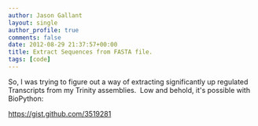 ```yaml
---
author: Jason Gallant
layout: single
author_profile: true
comments: false
date: 2012-08-29 21:37:57+00:00
title: Extract Sequences from FASTA file.
tags: [code]
---
```


So, I was trying to figure out a way of extracting significantly up regulated Transcripts from my Trinity assemblies.  Low and behold, it's possible with BioPython:

https://gist.github.com/3519281
